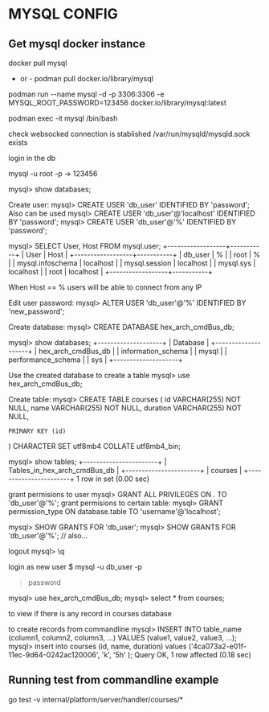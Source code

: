 # MYSQL CONFIG

## Get mysql docker instance

docker pull mysql 
- or - 
podman pull docker.io/library/mysql

podman run --name mysql -d -p 3306:3306 -e MYSQL_ROOT_PASSWORD=123456 docker.io/library/mysql:latest

podman exec -it mysql /bin/bash

check websocked connection is stablished
/var/run/mysqld/mysqld.sock exists

login in the db

mysql -u root -p
-> 123456

mysql> show databases;

Create user:
mysql> CREATE USER 'db_user' IDENTIFIED BY 'password';
Also can be used
mysql> CREATE USER 'db_user'@'localhost' IDENTIFIED BY 'password';
mysql> CREATE USER 'db_user'@'%' IDENTIFIED BY 'password';


mysql> SELECT User, Host FROM mysql.user;
+------------------+-----------+
| User             | Host      |
+------------------+-----------+
| db_user          | %         |
| root             | %         |
| mysql.infoschema | localhost |
| mysql.session    | localhost |
| mysql.sys        | localhost |
| root             | localhost |
+------------------+-----------+

When Host == % users will be able to connect from any IP

Edit user password:
mysql> ALTER USER 'db_user'@'%' IDENTIFIED BY 'new_password';

Create database:
mysql> CREATE DATABASE hex_arch_cmdBus_db;

mysql> show databases;
+--------------------+
| Database           |
+--------------------+
| hex_arch_cmdBus_db        |
| information_schema |
| mysql              |
| performance_schema |
| sys                |
+--------------------+

Use the created database to create a table
mysql> use hex_arch_cmdBus_db;

Create table:
mysql> CREATE TABLE courses
(
    id       VARCHAR(255) NOT NULL,
    name     VARCHAR(255) NOT NULL,
    duration VARCHAR(255) NOT NULL,

    PRIMARY KEY (id)

) CHARACTER SET utf8mb4
  COLLATE utf8mb4_bin;

mysql> show tables;
+-----------------------+
| Tables_in_hex_arch_cmdBus_db |
+-----------------------+
| courses               |
+-----------------------+
1 row in set (0.00 sec)

grant permisions to user
mysql> GRANT ALL PRIVILEGES ON *.* TO 'db_user'@'%';
grant permisions to certain table:
mysql> GRANT permission_type ON database.table TO 'username'@'localhost';

mysql> SHOW GRANTS FOR 'db_user';
mysql> SHOW GRANTS FOR 'db_user'@'%'; // also...


logout
mysql> \q

login as new user
$ mysql -u db_user -p
> password

mysql> use hex_arch_cmdBus_db;
mysql> select * from courses;

to view if there is any record in courses database

to create records from commandline
mysql> INSERT INTO table_name (column1, column2, column3, ...)
VALUES (value1, value2, value3, ...);
mysql> insert into courses (id, name, duration) values ('4ca073a2-e01f-11ec-9d64-0242ac120006', 'k', '5h'
);
Query OK, 1 row affected (0.18 sec)


## Running test from commandline example
go test -v internal/platform/server/handler/courses/*





